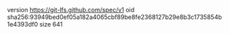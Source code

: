 version https://git-lfs.github.com/spec/v1
oid sha256:93949bed0ef05a182a4065cbf89be8fe2368127b29e8b3c1735854b1e4393df0
size 641
